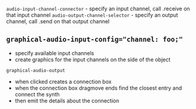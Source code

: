 `audio-input-channel-connector` - specify an input channel, call .receive on that input channel
`audio-output-channel-selector` - specify an output channel, call .send on that output channel


##


## `graphical-audio-input-config="channel: foo;"`
* specify available input channels
* create graphics for the input channels on the side of the object

`graphical-audio-output`
* when clicked creates a connection box
* when the connection box dragmove ends find the closest entry and connect the synth
* then emit the details about the connection 
